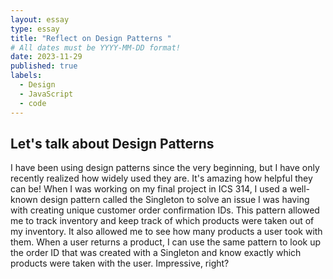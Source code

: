 ```yaml
---
layout: essay
type: essay
title: "Reflect on Design Patterns "
# All dates must be YYYY-MM-DD format!
date: 2023-11-29
published: true
labels:
  - Design
  - JavaScript
  - code
---
```




## Let's talk about Design Patterns

I have been using design patterns since the very beginning, but I have only recently realized how widely used they are. It's amazing how helpful they can be! When I was working on my final project in ICS 314, I used a well-known design pattern called the Singleton to solve an issue I was having with creating unique customer order confirmation IDs. This pattern allowed me to track inventory and keep track of which products were taken out of my inventory. It also allowed me to see how many products a user took with them. When a user returns a product, I can use the same pattern to look up the order ID that was created with a Singleton and know exactly which products were taken with the user. Impressive, right?
  


